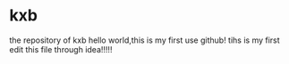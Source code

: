 # kxb
the repository of kxb
hello world,this is my first use github!
tihs is my first edit this file through idea!!!!!
